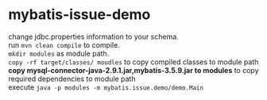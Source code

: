 # mybatis-issue-demo
change jdbc.properties information to your schema. </br>
run `mvn clean compile` to compile. </br>
`mkdir modules` as module path. </br>
`copy -rf target/classes/ moudles` to copy compiled classes to module path</br>
**copy mysql-connector-java-2.9.1.jar,mybatis-3.5.9.jar to modules** to copy required dependencies to module path </br>
execute `java -p modules -m mybatis.issue.demo/demo.Main` </br>

